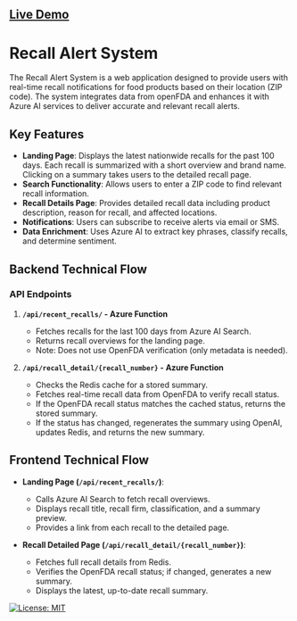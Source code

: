 ## <a href="https://www.recalls.food" target="_new" rel="noopener noreferrer">Live Demo</a>

# Recall Alert System

The Recall Alert System is a web application designed to provide users with real-time recall notifications for food products based on their location (ZIP code). The system integrates data from openFDA and enhances it with Azure AI services to deliver accurate and relevant recall alerts.

## Key Features

- **Landing Page**: Displays the latest nationwide recalls for the past 100 days. Each recall is summarized with a short overview and brand name. Clicking on a summary takes users to the detailed recall page.
- **Search Functionality**: Allows users to enter a ZIP code to find relevant recall information.
- **Recall Details Page**: Provides detailed recall data including product description, reason for recall, and affected locations.
- **Notifications**: Users can subscribe to receive alerts via email or SMS.
- **Data Enrichment**: Uses Azure AI to extract key phrases, classify recalls, and determine sentiment.

## Backend Technical Flow

### API Endpoints

1. **`/api/recent_recalls/` - Azure Function**
   - Fetches recalls for the last 100 days from Azure AI Search.
   - Returns recall overviews for the landing page.
   - Note: Does not use OpenFDA verification (only metadata is needed).

2. **`/api/recall_detail/{recall_number}` - Azure Function**
   - Checks the Redis cache for a stored summary.
   - Fetches real-time recall data from OpenFDA to verify recall status.
   - If the OpenFDA recall status matches the cached status, returns the stored summary.
   - If the status has changed, regenerates the summary using OpenAI, updates Redis, and returns the new summary.

## Frontend Technical Flow

- **Landing Page (`/api/recent_recalls/`)**:
  - Calls Azure AI Search to fetch recall overviews.
  - Displays recall title, recall firm, classification, and a summary preview.
  - Provides a link from each recall to the detailed page.

- **Recall Detailed Page (`/api/recall_detail/{recall_number}`)**:
  - Fetches full recall details from Redis.
  - Verifies the OpenFDA recall status; if changed, generates a new summary.
  - Displays the latest, up-to-date recall summary.

[![License: MIT](https://img.shields.io/badge/License-MIT-yellow.svg)](LICENSE)

